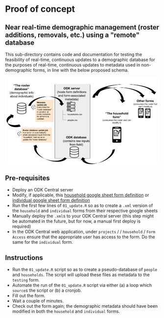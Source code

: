 # Proof of concept

## Near real-time demographic management (roster additions, removals, etc.) using a "remote" database

This sub-directory contains code and documentation for testing the feasibility of real-time, continuous updates to a demographic database for the purposes of real-time, continuous updates to metadata used in non-demographic forms, in line with the below proposed schema.

![](img/schema.png)

## Pre-requisites

- Deploy an ODK Central server
- Modify, if applicable, this [household google sheet form definition](https://docs.google.com/spreadsheets/d/1bHZMWc3SgrdfTRPlY6oKR__f9ZWhbuhVP0hbzdnFgPw/edit#gid=954023890) or [individual google sheet form definition](https://docs.google.com/spreadsheets/d/1zIp_gmJL0NnjCZ45CRN_cVHOWt2UokjqtiTPuFEv3Lo/edit#gid=0)
- Run the first few lines of `01_update.R` so as to create a `.xml` version of the `household` and `individual` forms from their respective google sheets
- Manually deploy the `.xml`s to your ODK Central server (this step might be automated in the future, but for now, a manual first deploy is required)
- In the ODK Central web application, under `projects` / <your project> / `household` / `Form Access` ensure that the appropriate user has access to the form. Do the same for the `individual` form.

## Instructions

- Run the `01_update.R` script so as to create a pseudo-database of `people` and `households`. The script will upload these files as metadata to the `testing` form.
- Automate the run of the `01_update.R` script via either (a) a loop which `source`s the script or (b) a cronjob. 
- Fill out the form.
- Wait a couple of minutes.
- Check out the form again; the demographic metadata should have been modified in both the `household` and `individual` forms.
